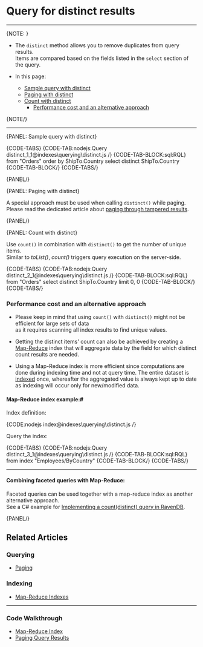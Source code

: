 # Query for distinct results
---

{NOTE: }

* The `distinct` method allows you to remove duplicates from query results.  
  Items are compared based on the fields listed in the `select` section of the query. 

* In this page:
   * [Sample query with distinct](../../indexes/querying/distinct#sample-query-with-distinct)
   * [Paging with distinct](../../indexes/querying/distinct#paging-with-distinct)
   * [Count with distinct](../../indexes/querying/distinct#count-with-distinct)
      * [Performance cost and an alternative approach](../../indexes/querying/distinct#performance-cost-and-an-alternative-approach)

{NOTE/}

---

{PANEL: Sample query with distinct}

{CODE-TABS}
{CODE-TAB:nodejs:Query distinct_1_1@indexes\querying\distinct.js /}
{CODE-TAB-BLOCK:sql:RQL}
from "Orders"
order by ShipTo.Country
select distinct ShipTo.Country
{CODE-TAB-BLOCK/}
{CODE-TABS/}

{PANEL/} 

{PANEL:  Paging with distinct}

A special approach must be used when calling `distinct()` while paging.  
Please read the dedicated article about [paging through tampered results](../../indexes/querying/paging#paging-through-tampered-results).  

{PANEL/}

{PANEL: Count with distinct}

Use `count()` in combination with `distinct()` to get the number of unique items.  
Similar to _toList()_, _count()_ triggers query execution on the server-side.

{CODE-TABS}
{CODE-TAB:nodejs:Query distinct_2_1@indexes\querying\distinct.js /}
{CODE-TAB-BLOCK:sql:RQL}
from "Orders"
select distinct ShipTo.Country
limit 0, 0
{CODE-TAB-BLOCK/}
{CODE-TABS/}

### Performance cost and an alternative approach

* Please keep in mind that using `count()` with `distinct()` might not be efficient for large sets of data  
  as it requires scanning all index results to find unique values.

* Getting the distinct items' count can also be achieved by creating a [Map-Reduce](../../indexes/map-reduce-indexes) index 
  that will aggregate data by the field for which distinct count results are needed.

* Using a Map-Reduce index is more efficient since computations are done during indexing time and not at query time. 
  The entire dataset is [indexed](../../indexes/creating-and-deploying) once,
  whereafter the aggregated value is always kept up to date as indexing will occur only for new/modified data.

#### Map-Reduce index example:#

Index definition:

{CODE:nodejs index@indexes\querying\distinct.js /}

Query the index:

{CODE-TABS}
{CODE-TAB:nodejs:Query distinct_3_1@indexes\querying\distinct.js /}
{CODE-TAB-BLOCK:sql:RQL}
from index "Employees/ByCountry"
{CODE-TAB-BLOCK/}
{CODE-TABS/}

---

#### Combining faceted queries with Map-Reduce:

Faceted queries can be used together with a map-reduce index as another alternative approach.  
See a C# example for [Implementing a count(distinct) query in RavenDB](https://ravendb.net/articles/implementing-a-countdistinct-query-in-ravendb).

{PANEL/} 

## Related Articles

### Querying

- [Paging](../../indexes/querying/paging)

### Indexing

- [Map-Reduce Indexes](../../indexes/map-reduce-indexes)

---

### Code Walkthrough

- [Map-Reduce Index](https://demo.ravendb.net/demos/csharp/static-indexes/map-reduce-index)
- [Paging Query Results](https://demo.ravendb.net/demos/csharp/queries/paging-query-results)
